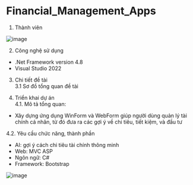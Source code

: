 # Financial_Management_Apps

1. Thành viên
   
![image](https://github.com/user-attachments/assets/930ef00a-2696-487c-a5cf-62f5681e33a6)

2. Công nghệ sử dụng
- .Net Framework version 4.8
- Visual Studio 2022

3. Chi tiết đề tài
  <br>3.1 Sơ đồ tổng quan đề tài

4. Triển khai dự án
  <br>4.1. Mô tả tổng quan:
  - Xây dựng ứng dụng WinForm và WebForm giúp người dùng quản lý tài chính cá nhân, từ đó đưa ra các gợi ý về chi tiêu, tiết kiệm, và đầu tư

  4.2. Yêu cầu chức năng, thành phần
  - AI: gợi ý cách chi tiêu tài chính thông minh
  - Web: MVC ASP
  - Ngôn ngữ: C#
  - Framework: Bootstrap
    
  ![image](https://github.com/user-attachments/assets/d9f5cf48-e2c7-4dc9-9816-befd0edf6e5f)

  
  
